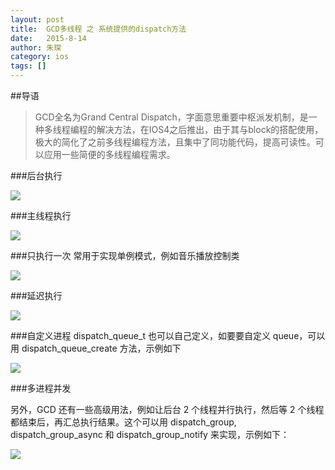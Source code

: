 ```yaml
---
layout: post
title:  GCD多线程 之 系统提供的dispatch方法
date:   2015-8-14
author: 朱琛
category: ios
tags: []
---
```


##导语

<blockquote>GCD全名为Grand Central Dispatch，字面意思重要中枢派发机制，是一种多线程编程的解决方法，在IOS4之后推出，由于其与block的搭配使用，极大的简化了之前多线程编程方法，且集中了同功能代码，提高可读性。可以应用一些简便的多线程编程需求。</blockquote>

###后台执行

![](http://ww2.sinaimg.cn/large/876dbe4fjw1f0wktp8nv7j20gw02jq3b.jpg)

###主线程执行

![](http://ww3.sinaimg.cn/large/876dbe4fjw1f0wkx3nw8xj20ew02lmxj.jpg)

###只执行一次
常用于实现单例模式，例如音乐播放控制类

![](http://ww2.sinaimg.cn/large/876dbe4fjw1f0wkzcfxenj20bk03fdga.jpg)

###延迟执行

![](http://ww1.sinaimg.cn/large/876dbe4fjw1f0wl49w4twj20os04iq4b.jpg)

###自定义进程
dispatch_queue_t 也可以自己定义，如要要自定义 queue，可以用 dispatch_queue_create 方法，示例如下

![](http://ww1.sinaimg.cn/large/876dbe4fjw1f0wma644pcj20hl02zq3k.jpg)

###多进程并发

另外，GCD 还有一些高级用法，例如让后台 2 个线程并行执行，然后等 2 个线程都结束后，再汇总执行结果。这个可以用 dispatch_group, dispatch_group_async 和 dispatch_group_notify 来实现，示例如下：

![](http://ww3.sinaimg.cn/large/876dbe4fjw1f0wmbc4hz8j20f805agmx.jpg)



